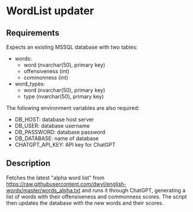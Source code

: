 # WordList updater

## Requirements

Expects an existing MSSQL database with two tables:

- words:
	- word (nvarchar(50), primary key)
	- offensiveness (int)
	- commonness (int)
- word_types:
	- word (nvarchar(50), primary key)
	- type (nvarchar(50), primary key)

The following environment variables are also required:

- DB_HOST: database host server
- DB_USER: database username
- DB_PASSWORD: database password
- DB_DATABASE: name of database
- CHATGPT_API_KEY: API key for ChatGPT

## Description

Fetches the latest "alpha word list" from https://raw.githubusercontent.com/dwyl/english-words/master/words_alpha.txt and runs it through ChatGPT, generating a list of words with their offensiveness and commonness scores. The script then updates the database with the new words and their scores.
